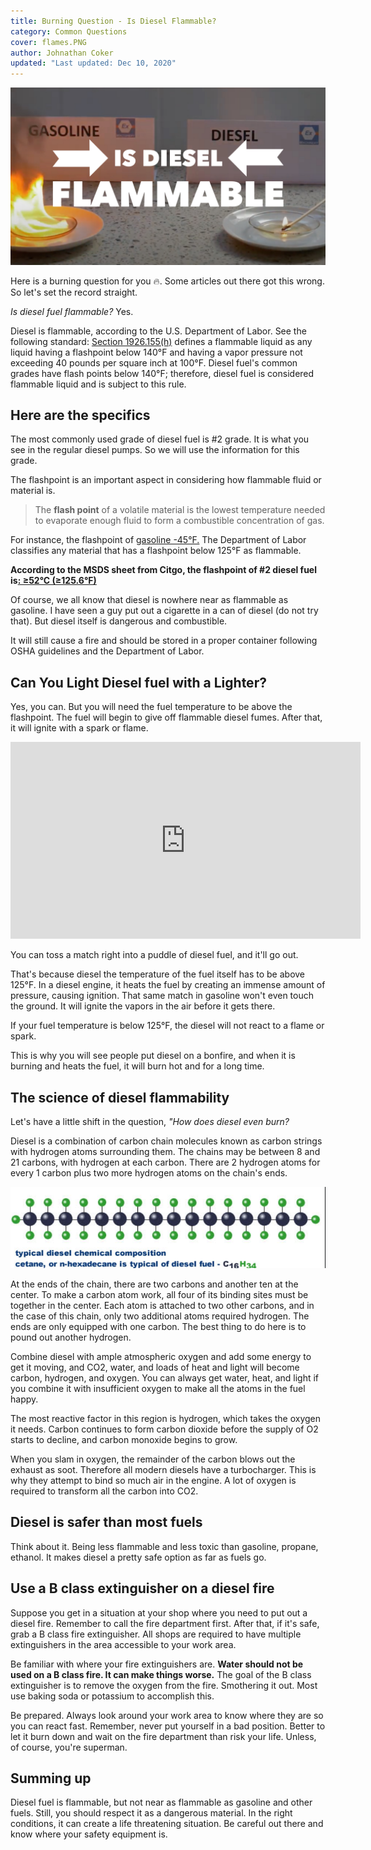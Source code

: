 ```yaml
---
title: Burning Question - Is Diesel Flammable?
category: Common Questions
cover: flames.PNG
author: Johnathan Coker
updated: "Last updated: Dec 10, 2020"
---
```


![diesel flames](./flames.PNG)

Here is a burning question for you 🔥. Some articles out there got this wrong. So let's set the record straight.

_Is diesel fuel flammable?_ Yes.

Diesel is flammable, according to the U.S. Department of Labor. See the following standard: [Section 1926.155(h)](https://www.osha.gov/laws-regs/standardinterpretations/2000-06-09-0#:~:text=The%20common%20grades%20of%20diesel,is%20subject%20to%20this%20rule) defines a flammable liquid as any liquid having a flashpoint below 140°F and having a vapor pressure not exceeding 40 pounds per square inch at 100°F. Diesel fuel's common grades have flash points below 140°F; therefore, diesel fuel is considered flammable liquid and is subject to this rule.

## Here are the specifics

The most commonly used grade of diesel fuel is #2 grade. It is what you see in the regular diesel pumps. So we will use the information for this grade.

The flashpoint is an important aspect in considering how flammable fluid or material is.

> The **flash point** of a volatile material is the lowest temperature needed to evaporate enough fluid to form a combustible concentration of gas.

For instance, the flashpoint of [gasoline -45°F.](http://large.stanford.edu/courses/2014/ph240/ukropina2/) The Department of Labor classifies any material that has a flashpoint below 125°F as flammable.

**According to the MSDS sheet from Citgo, the flashpoint of #2 diesel fuel is**[**: ≥52°C (≥125.6°F)**](http://www.docs.citgo.com/msds_pi/AG2DF.pdf)

Of course, we all know that diesel is nowhere near as flammable as gasoline. I have seen a guy put out a cigarette in a can of diesel (do not try that). But diesel itself is dangerous and combustible.

It will still cause a fire and should be stored in a proper container following OSHA guidelines and the Department of Labor.

## Can You Light Diesel fuel with a Lighter?

Yes, you can. But you will need the fuel temperature to be above the flashpoint. The fuel will begin to give off flammable diesel fumes. After that, it will ignite with a spark or flame.

<iframe width="560"  height="315"  src="https://www.youtube.com/embed/7soVqyGq4i4"  frameborder="0"  allow="accelerometer; autoplay; clipboard-write; encrypted-media; gyroscope; picture-in-picture"  allowfullscreen></iframe>

You can toss a match right into a puddle of diesel fuel, and it'll go out.

That's because diesel the temperature of the fuel itself has to be above 125°F. In a diesel engine, it heats the fuel by creating an immense amount of pressure, causing ignition. That same match in gasoline won't even touch the ground. It will ignite the vapors in the air before it gets there.

If your fuel temperature is below 125°F, the diesel will not react to a flame or spark.

This is why you will see people put diesel on a bonfire, and when it is burning and heats the fuel, it will burn hot and for a long time.

## The science of diesel flammability

Let's have a little shift in the question, _"How does diesel even burn?_

Diesel is a combination of carbon chain molecules known as carbon strings with hydrogen atoms surrounding them. The chains may be between 8 and 21 carbons, with hydrogen at each carbon. There are 2 hydrogen atoms for every 1 carbon plus two more hydrogen atoms on the chain's ends.

![diesel atom](dieselatom.png)

At the ends of the chain, there are two carbons and another ten at the center. To make a carbon atom work, all four of its binding sites must be together in the center. Each atom is attached to two other carbons, and in the case of this chain, only two additional atoms required hydrogen. The ends are only equipped with one carbon. The best thing to do here is to pound out another hydrogen.

Combine diesel with ample atmospheric oxygen and add some energy to get it moving, and CO2, water, and loads of heat and light will become carbon, hydrogen, and oxygen. You can always get water, heat, and light if you combine it with insufficient oxygen to make all the atoms in the fuel happy.

The most reactive factor in this region is hydrogen, which takes the oxygen it needs. Carbon continues to form carbon dioxide before the supply of O2 starts to decline, and carbon monoxide begins to grow.

When you slam in oxygen, the remainder of the carbon blows out the exhaust as soot. Therefore all modern diesels have a turbocharger. This is why they attempt to bind so much air in the engine. A lot of oxygen is required to transform all the carbon into CO2.

## Diesel is safer than most fuels

Think about it. Being less flammable and less toxic than gasoline, propane, ethanol. It makes diesel a pretty safe option as far as fuels go.

## Use a B class extinguisher on a diesel fire

Suppose you get in a situation at your shop where you need to put out a diesel fire. Remember to call the fire department first. After that, if it's safe, grab a B class fire extinguisher. All shops are required to have multiple extinguishers in the area accessible to your work area.

Be familiar with where your fire extinguishers are. **Water should not be used on a B class fire. It can make things worse.** The goal of the B class extinguisher is to remove the oxygen from the fire. Smothering it out. Most use baking soda or potassium to accomplish this.

Be prepared. Always look around your work area to know where they are so you can react fast. Remember, never put yourself in a bad position. Better to let it burn down and wait on the fire department than risk your life. Unless, of course, you're superman.

## Summing up

Diesel fuel is flammable, but not near as flammable as gasoline and other fuels. Still, you should respect it as a dangerous material. In the right conditions, it can create a life threatening situation. Be careful out there and know where your safety equipment is.
